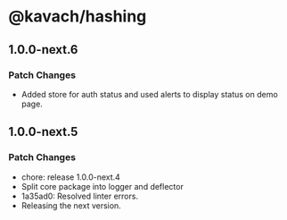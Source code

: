 # @kavach/hashing

## 1.0.0-next.6

### Patch Changes

- Added store for auth status and used alerts to display status on demo page.

## 1.0.0-next.5

### Patch Changes

- chore: release 1.0.0-next.4
- Split core package into logger and deflector
- 1a35ad0: Resolved linter errors.
- Releasing the next version.
